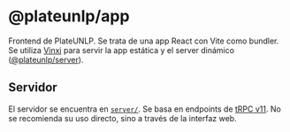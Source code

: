 # @plateunlp/app

Frontend de PlateUNLP. Se trata de una app React con Vite como bundler. Se utiliza [Vinxi](https://vinxi.vercel.app/) para servir la app estática y el server dinámico ([@plateunlp/server](../server/README.md)).

## Servidor

El servidor se encuentra en [`server/`](./server/). Se basa en endpoints de [tRPC v11](https://trpc.io/). No se recomienda su uso directo, sino a través de la interfaz web.
